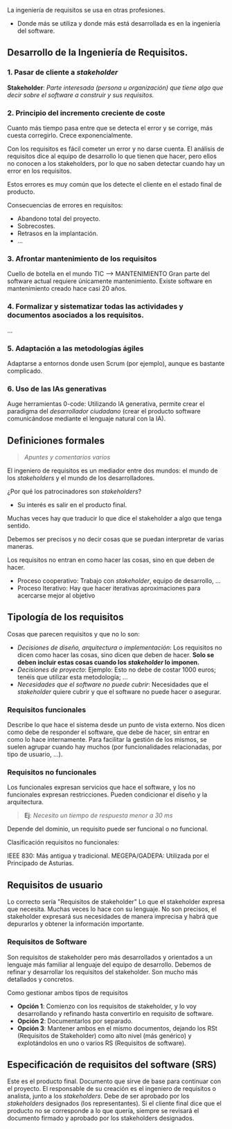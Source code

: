 La ingeniería de requisitos se usa en otras profesiones.
- Donde más se utiliza y donde más está desarrollada es en la ingeniería del software.
## Desarrollo de la Ingeniería de Requisitos.

### 1. Pasar de cliente a *stakeholder*
**Stakeholder**: *Parte interesada (persona u organización) que tiene algo que decir sobre el software a construir y sus requisitos.*

### 2. Principio del incremento creciente de coste
Cuanto más tiempo pasa entre que se detecta el error y se corrige, más cuesta corregirlo. Crece exponencialmente.

Con los requisitos es fácil cometer un error y no darse cuenta.
El análisis de requisitos dice al equipo de desarrollo lo que tienen que hacer, pero ellos no conocen a los stakeholders, por lo que no saben detectar cuando hay un error en los requisitos.

Estos errores es muy común que los detecte el cliente en el estado final de producto.

Consecuencias de errores en requisitos:
- Abandono total del proyecto.
- Sobrecostes.
- Retrasos en la implantación.
- ...

### 3. Afrontar mantenimiento de los requisitos
Cuello de botella en el mundo TIC --> MANTENIMIENTO
Gran parte del software actual requiere únicamente mantenimiento. Existe software en mantenimiento creado hace casi 20 años.

### 4. Formalizar y sistematizar todas las actividades y documentos asociados a los requisitos.
...

### 5. Adaptación a las metodologías ágiles
Adaptarse a entornos donde usen Scrum (por ejemplo), aunque es bastante complicado.

### 6. Uso de las IAs generativas
Auge herramientas 0-code: Utilizando IA generativa, permite crear el paradigma del *desarrollador ciudadano* (crear el producto software comunicándose mediante el lenguaje natural con la IA).

## Definiciones formales 

> *Apuntes y comentarios varios*

El ingeniero de requisitos es un mediador entre dos mundos: el mundo de los *stakeholders* y el mundo de los desarrolladores.

¿Por qué los patrocinadores son *stakeholders*?
- Su interés es salir en el producto final.

Muchas veces hay que traducir lo que dice el stakeholder a algo que tenga sentido.

Debemos ser precisos y no decir cosas que se puedan interpretar de varias maneras.

Los requisitos no entran en como hacer las cosas, sino en que deben de hacer.

* Proceso cooperativo: Trabajo con *stakeholder*, equipo de desarrollo, ...
* Proceso Iterativo: Hay que hacer iterativas aproximaciones para acercarse mejor al objetivo

## Tipología de los requisitos

Cosas que parecen requisitos y que no lo son:
- *Decisiones de diseño, arquitectura o implementación*: Los requisitos no dicen como hacer las cosas, sino dicen que deben de hacer. **Solo se deben incluir estas cosas cuando los *stakeholder* lo imponen.**
- *Decisiones de proyecto*: Ejemplo: Esto no debe de costar 1000 euros; tenéis que utilizar esta metodología; ... 
- *Necesidades que el software no puede cubrir*: Necesidades que el *stakeholder* quiere cubrir y que el software no puede hacer o asegurar.

### Requisitos funcionales
Describe lo que hace el sistema desde un punto de vista externo. 
Nos dicen como debe de responder el software, que debe de hacer, sin entrar en como lo hace internamente.
Para facilitar la gestión de los mismos, se suelen agrupar cuando hay muchos (por funcionalidades relacionadas, por tipo de usuario, ...).

### Requisitos no funcionales
Los funcionales expresan servicios que hace el software, y los no funcionales expresan restricciones.
Pueden condicionar el diseño y la arquitectura.
> **Ej**: *Necesito un tiempo de respuesta menor a 30 ms*

Depende del dominio, un requisito puede ser funcional o no funcional.

Clasificación requisitos no funcionales:

IEEE 830: Más antigua y tradicional.
MEGEPA/GADEPA: Utilizada por el Principado de Asturias. 

## Requisitos de usuario
Lo correcto sería "Requisitos de stakeholder"
Lo que el stakeholder expresa que necesita. Muchas veces lo hace con su lenguaje.
No son precisos, el stakeholder expresará sus necesidades de manera imprecisa y habrá que depurarlos y obtener la información importante.
### Requisitos de Software
Son requisitos de stakeholder pero más desarrollados y orientados a un lenguaje más familiar al lenguaje del equipo de desarrollo.
Debemos de refinar y desarrollar los requisitos del stakeholder.
Son mucho más detallados y concretos.

Como gestionar ambos tipos de requisitos
- **Opción 1**: Comienzo con los requisitos de stakeholder, y lo voy desarrollando y refinando hasta convertirlo en requisito de software.
- **Opción 2**: Documentarlos por separado.
- **Opción 3**: Mantener ambos en el mismo documentos, dejando los RSt (Requisitos de Stakeholder) como alto nivel (más genérico) y explotándolos en uno o varios RS (Requisitos de software).

## Especificación de requisitos del software (SRS)
Este es el producto final.
Documento que sirve de base para continuar con el proyecto.
El responsable de su creación es el ingeniero de requisitos o analista, junto a los *stakeholders*.
Debe de ser aprobado por los *stakeholders* designados (los representantes).
Si el cliente final dice que el producto no se corresponde a lo que quería, siempre se revisará el documento firmado y aprobado por los stakeholders designados.